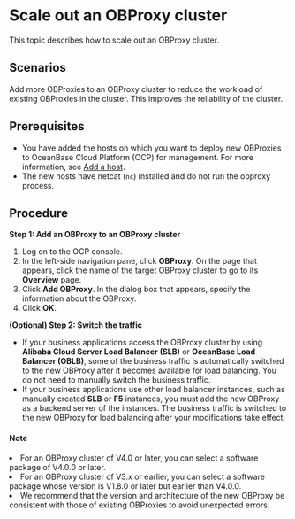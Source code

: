 # Scale out an OBProxy cluster

This topic describes how to scale out an OBProxy cluster.

## Scenarios

Add more OBProxies to an OBProxy cluster to reduce the workload of existing OBProxies in the cluster. This improves the reliability of the cluster.

## Prerequisites

* You have added the hosts on which you want to deploy new OBProxies to OceanBase Cloud Platform (OCP) for management. For more information, see [Add a host](../850.host-features/200.add-a-host.md).
* The new hosts have netcat (`nc`) installed and do not run the obproxy process.

## Procedure

**Step 1: Add an OBProxy to an OBProxy cluster**

1. Log on to the OCP console.
2. In the left-side navigation pane, click **OBProxy**. On the page that appears, click the name of the target OBProxy cluster to go to its **Overview** page.
3. Click **Add OBProxy**. In the dialog box that appears, specify the information about the OBProxy.
4. Click **OK**.

**(Optional) Step 2: Switch the traffic**

* If your business applications access the OBProxy cluster by using **Alibaba Cloud Server Load Balancer (SLB)** or **OceanBase Load Balancer (OBLB)**, some of the business traffic is automatically switched to the new OBProxy after it becomes available for load balancing. You do not need to manually switch the business traffic.
* If your business applications use other load balancer instances, such as manually created **SLB** or **F5** instances, you must add the new OBProxy as a backend server of the instances. The business traffic is switched to the new OBProxy for load balancing after your modifications take effect.

<main id="notice" type='explain'>
<h4>Note</h4>
<p><li>For an OBProxy cluster of V4.0 or later, you can select a software package of V4.0.0 or later. </li><li>For an OBProxy cluster of V3.x or earlier, you can select a software package whose version is V1.8.0 or later but earlier than V4.0.0. </li><li>We recommend that the version and architecture of the new OBProxy be consistent with those of existing OBProxies to avoid unexpected errors. </li></p>
</main>
